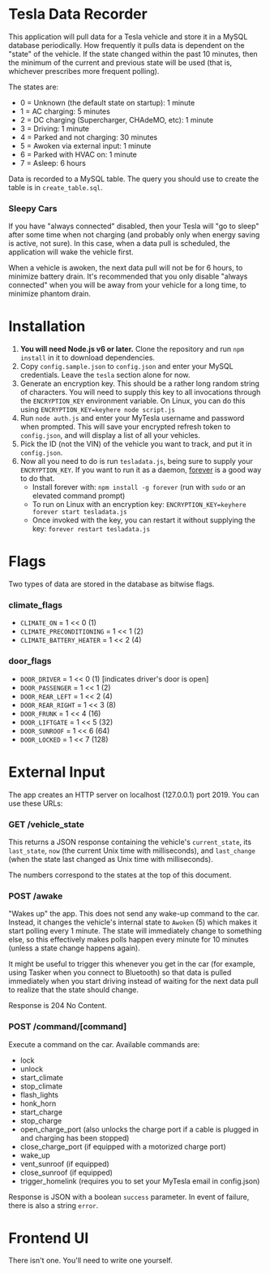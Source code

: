 # Tesla Data Recorder

This application will pull data for a Tesla vehicle and store it in a MySQL database periodically. How frequently it
pulls data is dependent on the "state" of the vehicle. If the state changed within the past 10 minutes, then the minimum
of the current and previous state will be used (that is, whichever prescribes more frequent polling).

The states are:

- 0 = Unknown (the default state on startup): 1 minute
- 1 = AC charging: 5 minutes
- 2 = DC charging (Supercharger, CHAdeMO, etc): 1 minute
- 3 = Driving: 1 minute
- 4 = Parked and not charging: 30 minutes
- 5 = Awoken via external input: 1 minute
- 6 = Parked with HVAC on: 1 minute
- 7 = Asleep: 6 hours

Data is recorded to a MySQL table. The query you should use to create the table is in `create_table.sql`.

### Sleepy Cars

If you have "always connected" disabled, then your Tesla will "go to sleep" after some time when not charging (and
probably only when energy saving is active, not sure). In this case, when a data pull is scheduled, the application will
wake the vehicle first.

When a vehicle is awoken, the next data pull will not be for 6 hours, to minimize battery drain. It's recommended that
you only disable "always connected" when you will be away from your vehicle for a long time, to minimize phantom drain.

# Installation

1. **You will need Node.js v6 or later.** Clone the repository and run `npm install` in it to download dependencies.
2. Copy `config.sample.json` to `config.json` and enter your MySQL credentials. Leave the `tesla` section alone for now.
3. Generate an encryption key. This should be a rather long random string of characters. You will need to supply this key to all invocations through the `ENCRYPTION_KEY` environment variable. On Linux, you can do this using `ENCRYPTION_KEY=keyhere node script.js` 
4. Run `node auth.js` and enter your MyTesla username and password when prompted. This will save your encrypted refresh token to `config.json`, and will display a list of all your vehicles.
5. Pick the ID (not the VIN) of the vehicle you want to track, and put it in `config.json`.
6. Now all you need to do is run `tesladata.js`, being sure to supply your `ENCRYPTION_KEY`. If you want to run it as a daemon, [forever](https://www.npmjs.com/package/forever) is a good way to do that.
    - Install forever with: `npm install -g forever` (run with `sudo` or an elevated command prompt)
    - To run on Linux with an encryption key: `ENCRYPTION_KEY=keyhere forever start tesladata.js`
    - Once invoked with the key, you can restart it without supplying the key: `forever restart tesladata.js`

# Flags

Two types of data are stored in the database as bitwise flags.

### climate_flags

- `CLIMATE_ON` = 1 << 0 (1)
- `CLIMATE_PRECONDITIONING` = 1 << 1 (2)
- `CLIMATE_BATTERY_HEATER` = 1 << 2 (4)

### door_flags

- `DOOR_DRIVER` = 1 << 0 (1) [indicates driver's door is open]
- `DOOR_PASSENGER` = 1 << 1 (2)
- `DOOR_REAR_LEFT` = 1 << 2 (4)
- `DOOR_REAR_RIGHT` = 1 << 3 (8)
- `DOOR_FRUNK` = 1 << 4 (16)
- `DOOR_LIFTGATE` = 1 << 5 (32)
- `DOOR_SUNROOF` = 1 << 6 (64)
- `DOOR_LOCKED` = 1 << 7 (128)

# External Input

The app creates an HTTP server on localhost (127.0.0.1) port 2019. You can use these URLs:

### GET /vehicle_state

This returns a JSON response containing the vehicle's `current_state`, its `last_state`, `now` (the current Unix time with milliseconds), and `last_change` (when the state last changed as Unix time with milliseconds).

The numbers correspond to the states at the top of this document.

### POST /awake

"Wakes up" the app. This does not send any wake-up command to the car. Instead, it changes the vehicle's internal state
to `Awoken` (5) which makes it start polling every 1 minute. The state will immediately change to something else, so this
effectively makes polls happen every minute for 10 minutes (unless a state change happens again).

It might be useful to trigger this whenever you get in the car (for example, using Tasker when you connect to Bluetooth)
so that data is pulled immediately when you start driving instead of waiting for the next data pull to realize that the
state should change.

Response is 204 No Content.

### POST /command/[command]

Execute a command on the car. Available commands are:

- lock
- unlock
- start_climate
- stop_climate
- flash_lights
- honk_horn
- start_charge
- stop_charge
- open_charge_port (also unlocks the charge port if a cable is plugged in and charging has been stopped)
- close_charge_port (if equipped with a motorized charge port)
- wake_up
- vent_sunroof (if equipped)
- close_sunroof (if equipped)
- trigger_homelink (requires you to set your MyTesla email in config.json)

Response is JSON with a boolean `success` parameter. In event of failure, there is also a string `error`.

# Frontend UI

There isn't one. You'll need to write one yourself.
